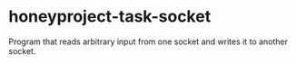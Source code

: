 # honeyproject-task-socket
Program that reads arbitrary input from one socket and writes it to another socket.

